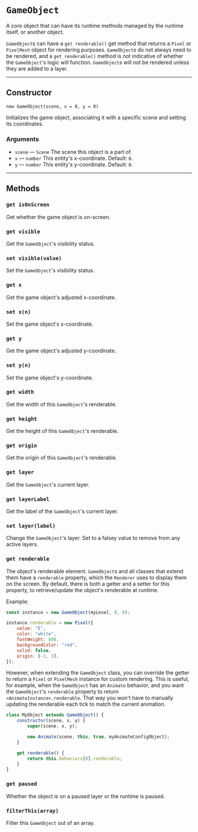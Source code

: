 # `GameObject`

A core object that can have its runtime methods managed by the runtime itself, or another object.

`GameObject`s can have a `get renderable()` get method that returns a `Pixel` or `PixelMesh` object for rendering purposes. `GameObject`s do not always need to be rendered, and a `get renderable()` method is not indicative of whether the `GameObject`'s logic will function. `GameObject`s will not be rendered unless they are added to a layer.

---

## Constructor

`new GameObject(scene, x = 0, y = 0)`

Initializes the game object, associating it with a specific scene and setting its coordinates.

### Arguments

-   `scene` &mdash; `Scene` The scene this object is a part of.
-   `x` &mdash; `number` This entity's x-coordinate. Default: `0`.
-   `y` &mdash; `number` This entity's y-coordinate. Default: `0`.

---

## Methods

### `get isOnScreen`

Get whether the game object is on-screen.

### `get visible`

Get the `GameObject`'s visibility status.

### `set visible(value)`

Set the `GameObject`'s visibility status.

### `get x`

Get the game object's adjusted x-coordinate.

### `set x(n)`

Set the game object's x-coordinate.

### `get y`

Get the game object's adjusted y-coordinate.

### `set y(n)`

Set the game object's y-coordinate.

### `get width`

Get the width of this `GameObject`'s renderable.

### `get height`

Get the height of this `GameObject`'s renderable.

### `get origin`

Get the origin of this `GameObject`'s renderable.

### `get layer`

Get the `GameObject`'s current layer.

### `get layerLabel`

Get the label of the `GameObject`'s current layer.

### `set layer(label)`

Change the `GameObject`'s layer. Set to a falsey value to remove from any active layers.

### `get renderable`

The object's renderable element. `GameObject`s and all classes that extend them have a `renderable` property, which the `Renderer` uses to display them on the screen. By default, there is both a getter and a setter for this property, to retrieve/update the object's renderable at runtime.

Example:

```js
const instance = new GameObject(myLevel, 0, 0);

instance.renderable = new Pixel({
	value: "E",
	color: "white",
	fontWeight: 800,
	backgroundColor: "red",
	solid: false,
	origin: [-1, 3],
});
```

However, when extending the `GameObject` class, you can override the getter to return a `Pixel` or `PixelMesh` instance for custom rendering. This is useful, for example, when the `GameObject` has an `Animate` behavior, and you want the `GameObject`'s `renderable` property to return `<AnimateInstance>.renderable`. That way you won't have to manually updating the renderable each tick to match the current animation.

```js
class MyObject extends GameObject() {
	constructor(scene, x, y) {
		super(scene, x, y);

		new Animate(scene, this, true, myAnimateConfigObject);
	}

	get renderable() {
		return this.behaviors[0].renderable;
	}
}
```

### `get paused`

Whether the object is on a paused layer or the runtime is paused.

### `filterThis(array)`

Filter this `GameObject` out of an array.
